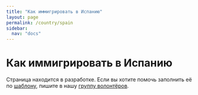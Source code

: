 ```yaml
---
title: "Как иммигрировать в Испанию"
layout: page
permalink: /country/spain
sidebar:
  nav: "docs"
---
```


# Как иммигрировать в Испанию

Страница находится в разработке. Если вы хотите помочь заполнить её по [шаблону](/template), пишите в нашу [группу волонтёров](https://t.me/+FHi3FnJaoWJkMDAx).
